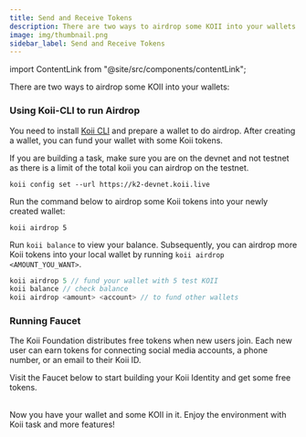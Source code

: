 ```yaml
---
title: Send and Receive Tokens
description: There are two ways to airdrop some KOII into your wallets.
image: img/thumbnail.png
sidebar_label: Send and Receive Tokens
---
```


import ContentLink from "@site/src/components/contentLink";

There are two ways to airdrop some KOII into your wallets:

### Using Koii-CLI to run Airdrop

You need to install [Koii CLI](/quickstart/command-line-tool/koii-cli/install-cli) and prepare a wallet to do airdrop. After creating a wallet, you can fund your wallet with some Koii tokens.

If you are building a task, make sure you are on the devnet and not testnet as there is a limit of the total koii you can airdrop on the testnet.
```
koii config set --url https://k2-devnet.koii.live
```

Run the command below to airdrop some Koii tokens into your newly created wallet:

```
koii airdrop 5
```

Run `koii balance` to view your balance. Subsequently, you can airdrop more Koii tokens into your local wallet by running `koii airdrop <AMOUNT_YOU_WANT>`.

```js title="commands you can use"
koii airdrop 5 // fund your wallet with 5 test KOII
koii balance // check balance
koii airdrop <amount> <account> // to fund other wallets
```

### Running Faucet

The Koii Foundation distributes free tokens when new users join. Each new user can earn tokens for connecting social media accounts, a phone number, or an email to their Koii ID.

Visit the Faucet below to start building your Koii Identity and get some free tokens.

<ContentLink title="Faucet | Koii Network" link="https://faucet.koii.live/" imageLink="https://faucet.koii.live/favicon.ico" />

<br />
Now you have your wallet and some KOII in it. Enjoy the environment with Koii task and more features!

